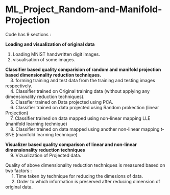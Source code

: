 # ML_Project_Random-and-Manifold-Projection

Code has 9 sections :</br>
  
  **Loading and visualization of original data**</br>
  1. Loading MNIST handwritten digit images.</br>
  2. visualisation of some images.</br>
  
  **Classifier based quality comparision of random and manifold projection based dimensionality reduction techniques.**</br>
  &nbsp;&nbsp;&nbsp;&nbsp;3. forming training and test data from the training and testing images respectively.</br>
  &nbsp;&nbsp;&nbsp;&nbsp;4. Classifier trained on Original training data (without applying any dimensionality reduction techniques).</br>
  &nbsp;&nbsp;&nbsp;&nbsp;5. Classfier trained on Data projected using PCA.</br>
  &nbsp;&nbsp;&nbsp;&nbsp;6. Classifier trained on data projected using Random prokection (linear Projection)</br>
  &nbsp;&nbsp;&nbsp;&nbsp;7. Classifier trained on data mapped using non-linear mapping LLE (manifold learning technique)</br>
  &nbsp;&nbsp;&nbsp;&nbsp;8. Classifier trained on data mapped using another non-linear mapping t-SNE (manifold learning technique)</br>
  
  **Visualizer based quality comparison of linear and non-linear dimensionality reduction techniques**</br>
  &nbsp;&nbsp;&nbsp;&nbsp;9. Vizualization of Projected data.</br>


Quality of above dimensionality reduction techniques is measured based on two factors :</br>
 &nbsp;&nbsp;&nbsp;&nbsp;   1. Time taken by technique for reducing the dimesions of data.</br>
 &nbsp;&nbsp;&nbsp;&nbsp;   2. Order to which information is preserved after reducing dimension of original data.</br>
